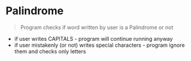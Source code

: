 # Palindrome
> Program checks if word written by user is a Palindrome or not
- if user writes CAPITALS - program will continue running anyway
- if user mistakenly (or not) writes special characters - program ignore them and checks only letters
